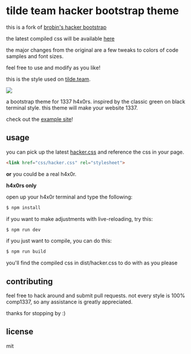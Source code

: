# tilde team hacker bootstrap theme

this is a fork of [brobin's hacker bootstrap](https://github.com/brobin/hacker-bootstrap)

the latest compiled css will be available [here](https://tilde.team/css/hacker.css)

the major changes from the original are a few tweaks to colors of code samples and font sizes.

feel free to use and modify as you like!


this is the style used on [tilde.team](https://tilde.team).

![](haxor.png)

a bootstrap theme for 1337 h4x0rs. inspired by the classic green on black terminal style. this theme will make your website 1337.

check out the [example site](https://tilde-team.github.io/css/)!


## usage

you can pick up the latest [hacker.css](https://tilde.team/css/hacker.css) and reference the css in your page.

```html
<link href="css/hacker.css" rel="stylesheet">
```

**or** you could be a real h4x0r.

**h4x0rs only**

open up your h4x0r terminal and type the following:

```bash
$ npm install
```

if you want to make adjustments with live-reloading, try this:
```bash
$ npm run dev
```

if you just want to compile, you can do this:
```bash
$ npm run build
```
you'll find the compiled css in dist/hacker.css to do with as you please


## contributing

feel free to hack around and submit pull requests. not every style is 100% comp1337, so any assistance is greatly appreciated.

thanks for stopping by :)


## license

mit
